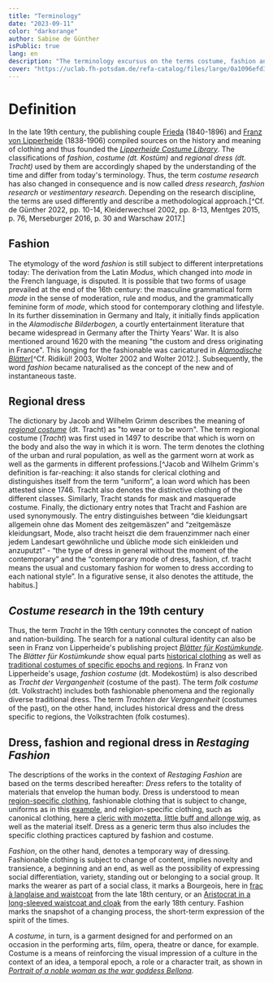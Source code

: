 ```yaml
---
title: "Terminology"
date: "2023-09-11"
color: "darkorange"
author: Sabine de Günther
isPublic: true
lang: en
description: "The terminology excursus on the terms costume, fashion and traditional costume is intended to highlight the use of these terms in the temporal context of the creation of the Lipperheide Costume Library and the Textile Collection of the Germanisches Nationalmuseum Nuremberg. The terminologies used in scientific publications around 1900 and in early dress research from the mid-19th century onwards differed from today's usage and underwent an elementary change in meaning."
cover: "https://uclab.fh-potsdam.de/refa-catalog/files/large/0a1096efd3fcd71023f394d81636cb0389eeda45.jpg"
---
```


# Definition
In the late 19th century, the publishing couple [Frieda](item/18762) (1840-1896) and [Franz von Lipperheide](item/9364) (1838-1906) compiled sources on the history and meaning of clothing and thus founded the *[Lipperheide Costume Library](media/18717)*. The classifications of *fashion*, *costume (dt. Kostüm)* and *regional dress (dt. Tracht)* used by them are accordingly shaped by the understanding of the time and differ from today's terminology. Thus, the term *costume research* has also changed in consequence and is now called *dress research*, *fashion research* or *vestimentary research*. Depending on the research discipline, the terms are used differently and describe a methodological approach.[^Cf. de Günther 2022, pp. 10-14, Kleiderwechsel 2002, pp. 8-13, Mentges 2015, p. 76, Merseburger 2016, p. 30 and Warschaw 2017.]

## Fashion
The etymology of the word *fashion* is still subject to different interpretations today: The derivation from the Latin *Modus*, which changed into *mode* in the French language, is disputed. It is possible that two forms of usage prevailed at the end of the 16th century: the masculine grammatical form *mode* in the sense of moderation, rule and modus, and the grammatically feminine form of *mode*, which stood for contemporary clothing and lifestyle. In its further dissemination in Germany and Italy, it initially finds application in the *Alamodische Bilderbogen*, a courtly entertainment literature that became widespread in Germany after the Thirty Years' War. It is also mentioned around 1620 with the meaning "the custom and dress originating in France". This longing for the fashionable was caricatured in *[Alamodische Blätter](set/48313)*[^Cf. Ridikül! 2003, Wolter 2002 and Wolter 2012.]. Subsequently, the word *fashion* became naturalised as the concept of the new and of instantaneous taste.

## Regional dress
The dictionary by Jacob and Wilhelm Grimm describes the meaning of *[regional costume](http://www.woerterbuchnetz.de/DWB?lemma=tracht)* (dt. Tracht) as "to wear or to be worn". The term regional costume (*Tracht*) was first used in 1497 to describe that which is worn on the body and also the way in which it is worn. The term denotes the clothing of the urban and rural population, as well as the garment worn at work as well as the garments in different professions.[^Jacob and Wilhelm Grimm's definition is far-reaching: it also stands for clerical clothing and distinguishes itself from the term “uniform”, a loan word which has been attested since 1746. Tracht also denotes the distinctive clothing of the different classes. Similarly, Tracht stands for mask and masquerade costume. Finally, the dictionary entry notes that Tracht and Fashion are used synonymously. The entry distinguishes between “die kleidungsart allgemein ohne das Moment des zeitgemäszen“ and “zeitgemäsze kleidungsart, Mode, also tracht heiszt die dem frauenzimmer nach einer jedem Landesart gewöhnliche und übliche mode sich einkleiden und anzuputzt” - “the type of dress in general without the moment of the contemporary” and the “contemporary mode of dress, fashion, cf. tracht means the usual and customary fashion for women to dress according to each national style”. In a figurative sense, it also denotes the attitude, the habitus.]

## *Costume research* in the 19th century
Thus, the term *Tracht* in the 19th century connotes the concept of nation and nation-building. The search for a national cultural identity can also be seen in Franz von Lipperheide's publishing project *[Blätter für Kostümkunde](item/17794)*. The *Blätter für Kostümkunde* show equal parts [historical clothing](set/48545) as well as [traditional costumes of specific epochs and regions](set/48544). In Franz von Lipperheide's usage, *fashion costume* (dt. Modekostüm) is also described as *Tracht der Vergangenheit* (costume of the past). The term *folk costume* (dt. Volkstracht) includes both fashionable phenomena and the regionally diverse traditional dress. The term *Trachten der Vergangenheit* (costumes of the past), on the other hand, includes historical dress and the dress specific to regions, the Volkstrachten (folk costumes).

## Dress, fashion and regional dress in *Restaging Fashion*
The descriptions of the works in the context of *Restaging Fashion* are based on the terms described hereafter: *Dress* refers to the totality of materials that envelop the human body. Dress is understood to mean [region-specific clothing](item/10280), fashionable clothing that is subject to change, uniforms as in this [example](item/633), and religion-specific clothing, such as canonical clothing, here a [cleric with mozetta, little buff and allonge wig](item/343), as well as the material itself. Dress as a generic term thus also includes the specific clothing practices captured by fashion and costume.

*Fashion*, on the other hand, denotes a temporary way of dressing. Fashionable clothing is subject to change of content, implies novelty and transience, a beginning and an end, as well as the possibility of expressing social differentiation, variety, standing out or belonging to a social group. It marks the wearer as part of a social class, it marks a Bourgeois, here in [frac à langlaise and waistcoat](item/176) from the late 18th century, or an [Aristocrat in a long-sleeved waistcoat and cloak](item/477) from the early 18th century. Fashion marks the snapshot of a changing process, the short-term expression of the spirit of the times. 

A *costume*, in turn, is a garment designed for and performed on an occasion in the performing arts, film, opera, theatre or dance, for example. Costume is a means of reinforcing the visual impression of a culture in the context of an idea, a temporal epoch, a role or a character trait, as shown in *[Portrait of a noble woman as the war goddess Bellona](item/575)*.
